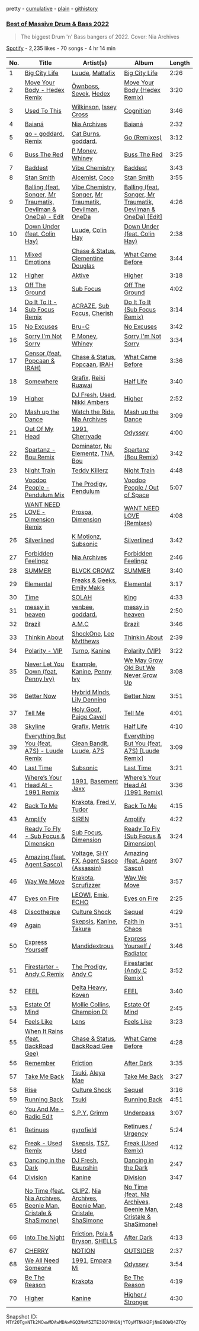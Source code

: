 pretty - [cumulative](/playlists/cumulative/37i9dQZF1DX2kz2RZNrZvN.md) - [plain](/playlists/plain/37i9dQZF1DX2kz2RZNrZvN) - [githistory](https://github.githistory.xyz/mackorone/spotify-playlist-archive/blob/main/playlists/plain/37i9dQZF1DX2kz2RZNrZvN)

### [Best of Massive Drum & Bass 2022](https://open.spotify.com/playlist/37i9dQZF1DX2kz2RZNrZvN)

> The biggest Drum 'n' Bass bangers of 2022\. Cover: Nia Archives

[Spotify](https://open.spotify.com/user/spotify) - 2,235 likes - 70 songs - 4 hr 14 min

| No. | Title | Artist(s) | Album | Length |
|---|---|---|---|---|
| 1 | [Big City Life](https://open.spotify.com/track/1LIvdWNdKmHvU0FJvw2diN) | [Luude](https://open.spotify.com/artist/20cmhoGvN0eyzhmsHJH1Mg), [Mattafix](https://open.spotify.com/artist/5KORW1YGiERJqfuYjXMCyz) | [Big City Life](https://open.spotify.com/album/5Z9UyG6AYfNphE7UJGXifC) | 2:26 |
| 2 | [Move Your Body \- Hedex Remix](https://open.spotify.com/track/6FgthnS6GYgLuELf7uRdDz) | [Öwnboss](https://open.spotify.com/artist/37czgDRfGMvgRiUKHvnnhj), [Sevek](https://open.spotify.com/artist/0aOIluXr131XqrXFwFCFGT), [Hedex](https://open.spotify.com/artist/22I9QWygJ2IfxR855VsA3t) | [Move Your Body \(Hedex Remix\)](https://open.spotify.com/album/09nJrAnPgQU8dLEBj1o1lo) | 3:20 |
| 3 | [Used To This](https://open.spotify.com/track/37nGZSaEXsKzOZLINC3VOp) | [Wilkinson](https://open.spotify.com/artist/6m8itYST9ADjBIYevXSb1r), [Issey Cross](https://open.spotify.com/artist/5QrV5Vr4KdsyKtifvD6X1U) | [Cognition](https://open.spotify.com/album/4fbTcsvGcoM2OZMC3mPgl0) | 3:46 |
| 4 | [Baianá](https://open.spotify.com/track/7B0gxo0jQCy5Lk93RIODAC) | [Nia Archives](https://open.spotify.com/artist/7BMR0fwtEvzGtK4rNGdoiQ) | [Baianá](https://open.spotify.com/album/4fnmyznELge41MnyNpUp78) | 2:32 |
| 5 | [go \- goddard\. Remix](https://open.spotify.com/track/6RZo8T7GY9EoWZXC5i2587) | [Cat Burns](https://open.spotify.com/artist/6WFDpw4u23uSpon4BHvFRn), [goddard.](https://open.spotify.com/artist/3yDDYheQFqfhKZXdjFQuuP) | [Go \(Remixes\)](https://open.spotify.com/album/1kGbwOHke3PrRnZAmlkoOu) | 3:12 |
| 6 | [Buss The Red](https://open.spotify.com/track/67X5z4XFBbRxjbfbIGP3Ii) | [P Money](https://open.spotify.com/artist/6WjX4pepHwXa85B9KMk0PY), [Whiney](https://open.spotify.com/artist/4YTBo7qadslqj8V8FMRuqK) | [Buss The Red](https://open.spotify.com/album/4CExA6NO7uMMvxX5H7eI2N) | 3:25 |
| 7 | [Baddest](https://open.spotify.com/track/2W2vodjw341bqlgTNPx8mb) | [Vibe Chemistry](https://open.spotify.com/artist/1L5GuSYb4gktP74dqFkJpi) | [Baddest](https://open.spotify.com/album/3FCkjCs6WETYazRGWU8F9c) | 3:43 |
| 8 | [Stan Smith](https://open.spotify.com/track/0nCgsAki7e7I243CUblGxU) | [Alcemist](https://open.spotify.com/artist/6WzWO3A5YAYxLVD224S9P0), [Coco](https://open.spotify.com/artist/7q33wxvdJ95u6w3fY2q5ai) | [Stan Smith](https://open.spotify.com/album/2s7f4Qihh5MV7D6lKLPBjB) | 3:55 |
| 9 | [Balling \(feat\. Songer, Mr Traumatik, Devilman & OneDa\) \- Edit](https://open.spotify.com/track/2WObGIQXhjveq6yuXvf6VQ) | [Vibe Chemistry](https://open.spotify.com/artist/1L5GuSYb4gktP74dqFkJpi), [Songer](https://open.spotify.com/artist/1iW3b73XWPQSknLyH5kDrd), [Mr Traumatik](https://open.spotify.com/artist/2ZKsAq380W6XWsyWyuKv3Z), [Devilman](https://open.spotify.com/artist/73nEd2GvjMYNSsFnxKSDAK), [OneDa](https://open.spotify.com/artist/1DwRZpAKiTkUXcprfnxEFr) | [Balling \(feat\. Songer, Mr Traumatik, Devilman & OneDa\) \[Edit\]](https://open.spotify.com/album/775Vio9oXjiTAbh7Ad15ay) | 4:26 |
| 10 | [Down Under \(feat\. Colin Hay\)](https://open.spotify.com/track/7AVyve7cFYTd51ha5i9kE2) | [Luude](https://open.spotify.com/artist/20cmhoGvN0eyzhmsHJH1Mg), [Colin Hay](https://open.spotify.com/artist/5mxB08ktCukEhGMg2YZeEv) | [Down Under \(feat\. Colin Hay\)](https://open.spotify.com/album/64xmSwJJbFQMf63AFYZXpW) | 2:38 |
| 11 | [Mixed Emotions](https://open.spotify.com/track/4kVpdy4mnZ8FLPw0hGV8hk) | [Chase & Status](https://open.spotify.com/artist/3jNkaOXasoc7RsxdchvEVq), [Clementine Douglas](https://open.spotify.com/artist/4DWuml4Jf6K81b5rAPwMb6) | [What Came Before](https://open.spotify.com/album/66wsQbESMquuw0lNDvgcK1) | 3:44 |
| 12 | [Higher](https://open.spotify.com/track/1dHW6MypbqYUzRXAItBQ07) | [Aktive](https://open.spotify.com/artist/7gWmjYSqrYyY3h2ATvP87g) | [Higher](https://open.spotify.com/album/54UV4KhjOJbdHqkL1PO4mb) | 3:18 |
| 13 | [Off The Ground](https://open.spotify.com/track/5UvLQncwvEGiRLn0xEZw45) | [Sub Focus](https://open.spotify.com/artist/0QaSiI5TLA4N7mcsdxShDO) | [Off The Ground](https://open.spotify.com/album/0JkmyjnTBATqM9Di9OsF5h) | 4:02 |
| 14 | [Do It To It \- Sub Focus Remix](https://open.spotify.com/track/4z78eVQBoMHg1e4XGp4rMj) | [ACRAZE](https://open.spotify.com/artist/4pnp4w9g30yLfVIAFnZMRd), [Sub Focus](https://open.spotify.com/artist/0QaSiI5TLA4N7mcsdxShDO), [Cherish](https://open.spotify.com/artist/1c70yCa8sRgIiQxl3HOEFo) | [Do It To It \(Sub Focus Remix\)](https://open.spotify.com/album/2nHx69FlthuA68GBIjjXuP) | 3:14 |
| 15 | [No Excuses](https://open.spotify.com/track/3gw91o4at6nDzewF9Hxzs7) | [Bru\-C](https://open.spotify.com/artist/7GDrXlpRrdG29o4n0pNR5D) | [No Excuses](https://open.spotify.com/album/1r6fzHMhZcd35ZkpKPRRWE) | 3:42 |
| 16 | [Sorry I'm Not Sorry](https://open.spotify.com/track/4WxHWaW8cMpaJ3X8KlExkx) | [P Money](https://open.spotify.com/artist/6WjX4pepHwXa85B9KMk0PY), [Whiney](https://open.spotify.com/artist/4YTBo7qadslqj8V8FMRuqK) | [Sorry I'm Not Sorry](https://open.spotify.com/album/6oA2zIq7PK3XtfTsJ3yYZr) | 3:34 |
| 17 | [Censor \(feat\. Popcaan & IRAH\)](https://open.spotify.com/track/18EcR5oRBNKqKqX9qxpcKC) | [Chase & Status](https://open.spotify.com/artist/3jNkaOXasoc7RsxdchvEVq), [Popcaan](https://open.spotify.com/artist/62DmErcU7dqZbJaDqwsqzR), [IRAH](https://open.spotify.com/artist/17fY0VRyqRgmqI3dHlE1UU) | [What Came Before](https://open.spotify.com/album/66wsQbESMquuw0lNDvgcK1) | 3:36 |
| 18 | [Somewhere](https://open.spotify.com/track/7cv6F8ecbEGEggj5LxswRe) | [Grafix](https://open.spotify.com/artist/27YdXZOMLqvxI2pB5GyqyY), [Reiki Ruawai](https://open.spotify.com/artist/0ZdwAoh3jV19yuDwht8ig3) | [Half Life](https://open.spotify.com/album/2i3hlAf4hXlgQFF9copmNN) | 3:40 |
| 19 | [Higher](https://open.spotify.com/track/7gfFqigmPAHrHt6c84b5cm) | [DJ Fresh](https://open.spotify.com/artist/6r20qOqY7qDWI0PPTxVMlC), [Used](https://open.spotify.com/artist/4sewbfr40so8t6Zfh9tmoK), [Nikki Ambers](https://open.spotify.com/artist/01PAM2LxCLL6tflnv7mbV7) | [Higher](https://open.spotify.com/album/3PsDcHdtiMfXxYcakymN39) | 2:52 |
| 20 | [Mash up the Dance](https://open.spotify.com/track/12SZ8TqMbjY1zQc2kTGX22) | [Watch the Ride](https://open.spotify.com/artist/6nagLG9dZzeqtMQCYMO9RC), [Nia Archives](https://open.spotify.com/artist/7BMR0fwtEvzGtK4rNGdoiQ) | [Mash up the Dance](https://open.spotify.com/album/6lmntnCO9G6CK3zdSEb2fv) | 3:09 |
| 21 | [Out Of My Head](https://open.spotify.com/track/6Q2tJt4oYeC6bbytXc5Z0R) | [1991](https://open.spotify.com/artist/2IP71LH7CbwddhsEXBI0fy), [Cherryade](https://open.spotify.com/artist/2Z4zth26FtZ4lK2Yu9nBgV) | [Odyssey](https://open.spotify.com/album/4Jx1PYusjUa6ofuFH945Oi) | 4:00 |
| 22 | [Spartanz \- Bou Remix](https://open.spotify.com/track/3C7cOylp1OQNr6Bud2TKlC) | [Dominator](https://open.spotify.com/artist/4ma9HJkRMW53TV4aRQy6Mn), [Nu Elementz](https://open.spotify.com/artist/1byzCRSdDJzbi0RnRB4xgP), [TNA](https://open.spotify.com/artist/5u6RylAtRAAxfm6Ahm2545), [Bou](https://open.spotify.com/artist/35dxfY1wywqVRUEaVuMm13) | [Spartanz \(Bou Remix\)](https://open.spotify.com/album/4vQ8iFRMG9tg6IZyeZvaiI) | 3:42 |
| 23 | [Night Train](https://open.spotify.com/track/0zGHWnTtESiQrWwnCA1yBM) | [Teddy Killerz](https://open.spotify.com/artist/4xaF2VIGwhWyEMbM6GuLdm) | [Night Train](https://open.spotify.com/album/5LgCU9NNcj2V412ZKn3Sra) | 4:48 |
| 24 | [Voodoo People \- Pendulum Mix](https://open.spotify.com/track/5wqlRFdpJ1a4kMIBSWeCnN) | [The Prodigy](https://open.spotify.com/artist/4k1ELeJKT1ISyDv8JivPpB), [Pendulum](https://open.spotify.com/artist/7MqnCTCAX6SsIYYdJCQj9B) | [Voodoo People / Out of Space](https://open.spotify.com/album/6U4ZmwVyOh7EAwIxXK2Ici) | 5:07 |
| 25 | [WANT NEED LOVE \- Dimension Remix](https://open.spotify.com/track/1IHOCU7v322k1TPovsbInD) | [Prospa](https://open.spotify.com/artist/6HabM2PUM519iIxervGWSb), [Dimension](https://open.spotify.com/artist/1QMgre3BHX161ZHtWMUu6S) | [WANT NEED LOVE \(Remixes\)](https://open.spotify.com/album/50ctTZBiLC8KW4B6Wx9RrT) | 4:08 |
| 26 | [Silverlined](https://open.spotify.com/track/2Cg6f0J6nIK46GvOZSkQ8n) | [K Motionz](https://open.spotify.com/artist/6QYdXToMo4XHnG1AnEVZYJ), [Subsonic](https://open.spotify.com/artist/4D6frglSGSAHoK7W5rp92j) | [Silverlined](https://open.spotify.com/album/0UYxnluenY9kvPIhH2gAXy) | 3:42 |
| 27 | [Forbidden Feelingz](https://open.spotify.com/track/0wrs5ucXutScEWOhdWdGBB) | [Nia Archives](https://open.spotify.com/artist/7BMR0fwtEvzGtK4rNGdoiQ) | [Forbidden Feelingz](https://open.spotify.com/album/5OoEG2axfMGY44nUNMayoW) | 2:46 |
| 28 | [SUMMER](https://open.spotify.com/track/2qYRPvqYtrAMRB00MUhNr9) | [BLVCK CROWZ](https://open.spotify.com/artist/6uotnBX5ysB2Y2FIE6FbPg) | [SUMMER](https://open.spotify.com/album/1o60kkN15pxFqnXmy4Ulv9) | 3:40 |
| 29 | [Elemental](https://open.spotify.com/track/2yx33cf8wV4gCCVip2vKMo) | [Freaks & Geeks](https://open.spotify.com/artist/6Qcn4TflUyLRoA6w44IQSU), [Emily Makis](https://open.spotify.com/artist/51ferxocEKt0vjxzUsqyFX) | [Elemental](https://open.spotify.com/album/44J6yWMGZ8gdPTF9VniGkb) | 3:17 |
| 30 | [Time](https://open.spotify.com/track/293nhbAyhi2OfLmk1ECSxE) | [SOLAH](https://open.spotify.com/artist/4jrJBSg0c2qx8SMGa7ququ) | [King](https://open.spotify.com/album/3l9BJmxZoTTzjRVJ1iqi8d) | 4:33 |
| 31 | [messy in heaven](https://open.spotify.com/track/5RobAV5ROH5KARimi7n3cO) | [venbee](https://open.spotify.com/artist/4UWWa5dKgTLAx8mv6Ju6X1), [goddard.](https://open.spotify.com/artist/3yDDYheQFqfhKZXdjFQuuP) | [messy in heaven](https://open.spotify.com/album/0a9uNlopPXGg37OC20qDk6) | 2:50 |
| 32 | [Brazil](https://open.spotify.com/track/3jrToiaGyx4o553AfgoofP) | [A.M.C](https://open.spotify.com/artist/5DygptUY6coQHpmgFfISzQ) | [Brazil](https://open.spotify.com/album/3FYytbD70Bedz0Nwmsuqqq) | 3:46 |
| 33 | [Thinkin About](https://open.spotify.com/track/679TnTjA1ad756mFFq91ZK) | [ShockOne](https://open.spotify.com/artist/1yShtQaHjChbToQboKRzgH), [Lee Mvtthews](https://open.spotify.com/artist/2rf0ufpy1NIUGmEHqq27GC) | [Thinkin About](https://open.spotify.com/album/4SfWi60B50vfPPNEMUxxAs) | 2:39 |
| 34 | [Polarity \- VIP](https://open.spotify.com/track/0rNuA5fTJDDvQ4oa421WM9) | [Turno](https://open.spotify.com/artist/1TVDml0EOLsjUxBCFzqWes), [Kanine](https://open.spotify.com/artist/1KiNUGL3r0GgyLwqYCY1yV) | [Polarity \(VIP\)](https://open.spotify.com/album/7l3Vsu0LVvrOdpUdCv1ucN) | 3:22 |
| 35 | [Never Let You Down \(feat\. Penny Ivy\)](https://open.spotify.com/track/1ld2PLYMlagM1lmq050nOq) | [Example](https://open.spotify.com/artist/6Vh6UDWfu9PUSXSzAaB3CW), [Kanine](https://open.spotify.com/artist/1KiNUGL3r0GgyLwqYCY1yV), [Penny Ivy](https://open.spotify.com/artist/5aGZwXv7c32vpzAIgKhgxL) | [We May Grow Old But We Never Grow Up](https://open.spotify.com/album/0hWlyiXKg65Wm8T99Uo8OZ) | 3:08 |
| 36 | [Better Now](https://open.spotify.com/track/6sHEMuTKHJYwSJ8OK2pfpB) | [Hybrid Minds](https://open.spotify.com/artist/05lF0DUkLJqiW5o70SScyR), [Lily Denning](https://open.spotify.com/artist/3gY5phLoPwEPBcHXck53XX) | [Better Now](https://open.spotify.com/album/637sHim0W1wbjkkZqoCsy4) | 3:51 |
| 37 | [Tell Me](https://open.spotify.com/track/0GYx2bTObKXVCAEebCaK2w) | [Holy Goof](https://open.spotify.com/artist/2gNmFyBanPG1slh2pHnCtU), [Paige Cavell](https://open.spotify.com/artist/6K3xqGQiS7BLYG6llkAF24) | [Tell Me](https://open.spotify.com/album/3S6SjOrePX9qDWgcgWxiUc) | 4:01 |
| 38 | [Skyline](https://open.spotify.com/track/17iRpY0jFNfSgoCXj5IscB) | [Grafix](https://open.spotify.com/artist/27YdXZOMLqvxI2pB5GyqyY), [Metrik](https://open.spotify.com/artist/2NCEtX40i9lLNpTg2X5583) | [Half Life](https://open.spotify.com/album/2i3hlAf4hXlgQFF9copmNN) | 4:10 |
| 39 | [Everything But You \(feat\. A7S\) \- Luude Remix](https://open.spotify.com/track/2dLU5EMUxumBWWdzDCL7Lc) | [Clean Bandit](https://open.spotify.com/artist/6MDME20pz9RveH9rEXvrOM), [Luude](https://open.spotify.com/artist/20cmhoGvN0eyzhmsHJH1Mg), [A7S](https://open.spotify.com/artist/5Wg2b4Mp42gicxEeDNawf7) | [Everything But You \(feat\. A7S\) \[Luude Remix\]](https://open.spotify.com/album/1XyCLTDOttUiwgb9CXk4OM) | 3:09 |
| 40 | [Last Time](https://open.spotify.com/track/2L1aZnDDgVANTgIKGCI5co) | [Subsonic](https://open.spotify.com/artist/4D6frglSGSAHoK7W5rp92j) | [Last Time](https://open.spotify.com/album/7KJtttL16IVKiP32hy8z3D) | 3:21 |
| 41 | [Where’s Your Head At \- 1991 Remix](https://open.spotify.com/track/6aJRtWjtwXuLzXeLnrtVbc) | [1991](https://open.spotify.com/artist/2IP71LH7CbwddhsEXBI0fy), [Basement Jaxx](https://open.spotify.com/artist/4YrKBkKSVeqDamzBPWVnSJ) | [Where’s Your Head At \(1991 Remix\)](https://open.spotify.com/album/2AxKJIxwSnaTVgAghY524X) | 3:36 |
| 42 | [Back To Me](https://open.spotify.com/track/2nQyEHecmmt0WE43mOsScr) | [Krakota](https://open.spotify.com/artist/6NkoAm5Dd1wguz0ATgZKlF), [Fred V](https://open.spotify.com/artist/0k3dnuEr9LghUE4jxS0PT4), [Tudor](https://open.spotify.com/artist/6YPmhC6xckfcUiw4undxAb) | [Back To Me](https://open.spotify.com/album/3dM5PL2xuR0xnRdkxFk0Sj) | 4:15 |
| 43 | [Amplify](https://open.spotify.com/track/3x9EZ9leJa3iwua1vfLU3b) | [SIREN](https://open.spotify.com/artist/5GCrxFLckjsBYwr3FTQWir) | [Amplify](https://open.spotify.com/album/5IBnGrhGsrlpecij4dFnaN) | 4:22 |
| 44 | [Ready To Fly \- Sub Focus & Dimension](https://open.spotify.com/track/0a2cA9H6KuOsoHLCnjl6YL) | [Sub Focus](https://open.spotify.com/artist/0QaSiI5TLA4N7mcsdxShDO), [Dimension](https://open.spotify.com/artist/1QMgre3BHX161ZHtWMUu6S) | [Ready To Fly \(Sub Focus & Dimension\)](https://open.spotify.com/album/0Gt9NV2s7pSvP7g2F1nXGc) | 3:24 |
| 45 | [Amazing \(feat\. Agent Sasco\)](https://open.spotify.com/track/1PJfbxmFsitJPbLLU98y1s) | [Voltage](https://open.spotify.com/artist/5Pexua3J92rqhQvEqTcRKP), [SHY FX](https://open.spotify.com/artist/5oDtp2FC8VqBjTx1aT4P5j), [Agent Sasco \(Assassin\)](https://open.spotify.com/artist/0CiLVKp7LJTm0c8jdUmQNy) | [Amazing \(feat\. Agent Sasco\)](https://open.spotify.com/album/0OyJFX214c6PmgyBboEoPy) | 3:07 |
| 46 | [Way We Move](https://open.spotify.com/track/4FIReaKIlDRnhfaPe9SXep) | [Krakota](https://open.spotify.com/artist/6NkoAm5Dd1wguz0ATgZKlF), [Scrufizzer](https://open.spotify.com/artist/3JmGsgVoGUN1Ro1jLfi7k1) | [Way We Move](https://open.spotify.com/album/6WcJxJnCuCsRPEoKy3Ex5O) | 3:57 |
| 47 | [Eyes on Fire](https://open.spotify.com/track/5yqfGzzZ3Qk6VIarH3R6D3) | [LEOWI](https://open.spotify.com/artist/1qoalO0xHFgZRn4JhRuq7Y), [Emie](https://open.spotify.com/artist/7vMDKdgSZ2Scn4uzFdTDyZ), [ECHO](https://open.spotify.com/artist/5Spgsyg6iHiNNu3Bqg32cI) | [Eyes on Fire](https://open.spotify.com/album/3xVljo5XeygaCFRzaCbdvn) | 2:25 |
| 48 | [Discotheque](https://open.spotify.com/track/08nptpPyViIoGwVVHMAL5n) | [Culture Shock](https://open.spotify.com/artist/6lp2VnIRXXpC9Wz7hSX6RE) | [Sequel](https://open.spotify.com/album/0HNzYDQTDCBeYVksrNNrXQ) | 4:29 |
| 49 | [Again](https://open.spotify.com/track/1chuM2hMgZdmAiFghYMGGJ) | [Skepsis](https://open.spotify.com/artist/6DnQYUjtYusK9QJts9HqSC), [Kanine](https://open.spotify.com/artist/1KiNUGL3r0GgyLwqYCY1yV), [Takura](https://open.spotify.com/artist/4n81jTX3LJ7zxNr6Ss8PkQ) | [Faith In Chaos](https://open.spotify.com/album/2v9CsJviAEwrbViMJV2muZ) | 3:51 |
| 50 | [Express Yourself](https://open.spotify.com/track/1eyLFH7hE2nekDclVJTUuE) | [Mandidextrous](https://open.spotify.com/artist/0oVDzp5DK2caqb6FuL2mhp) | [Express Yourself / Radiator](https://open.spotify.com/album/56PFS6rrDqyg7c23TcZXsR) | 3:46 |
| 51 | [Firestarter \- Andy C Remix](https://open.spotify.com/track/7KUlHzNZlPF1u5Ms4UHuZT) | [The Prodigy](https://open.spotify.com/artist/4k1ELeJKT1ISyDv8JivPpB), [Andy C](https://open.spotify.com/artist/75HK7rgkmDMTnWwwmcN53N) | [Firestarter \(Andy C Remix\)](https://open.spotify.com/album/5EeDA7CpDGV3sDv5z7J92D) | 3:52 |
| 52 | [FEEL](https://open.spotify.com/track/1jJiM8kiIRSZ95xhLmoQZr) | [Delta Heavy](https://open.spotify.com/artist/7GvVTb8yFV0ZrdI30Qce6T), [Koven](https://open.spotify.com/artist/3UCbp6D1lvILlxRJT9LnFa) | [FEEL](https://open.spotify.com/album/4QqXOjIk7euMzkKFRPreqJ) | 3:40 |
| 53 | [Estate Of Mind](https://open.spotify.com/track/4FyVz5AFtAxIBfrW3usIcQ) | [Mollie Collins](https://open.spotify.com/artist/5MGgLwsKBivm7H5lJn5xRu), [Champion DI](https://open.spotify.com/artist/7z80tMfeFXEzSpVWHCvVfJ) | [Estate Of Mind](https://open.spotify.com/album/6AzMTTIxaJ9BGEIPY0rc9x) | 2:45 |
| 54 | [Feels Like](https://open.spotify.com/track/6tiK5mxdY4c8AFMhypVgG7) | [Lens](https://open.spotify.com/artist/6XKxTAwaVZS4dhFj8IxFFz) | [Feels Like](https://open.spotify.com/album/4tXty4RLKNyDH0ltilC9jJ) | 3:23 |
| 55 | [When It Rains \(feat\. BackRoad Gee\)](https://open.spotify.com/track/6r1VRlk954efeVvlSdyivk) | [Chase & Status](https://open.spotify.com/artist/3jNkaOXasoc7RsxdchvEVq), [BackRoad Gee](https://open.spotify.com/artist/51op6E2hjkeutwFhgw32mL) | [What Came Before](https://open.spotify.com/album/66wsQbESMquuw0lNDvgcK1) | 4:28 |
| 56 | [Remember](https://open.spotify.com/track/0UYaYC7yMCUc7HMTE9qXzY) | [Friction](https://open.spotify.com/artist/5xdizdgbQQvGAgAolGhpXr) | [After Dark](https://open.spotify.com/album/5nY7Z4vvGxGsnPWaiTQa5y) | 3:35 |
| 57 | [Take Me Back](https://open.spotify.com/track/0ADQTVFIq9hOdfpWbCCEJM) | [Tsuki](https://open.spotify.com/artist/2yJbiseBZFvrCK5GueLnk7), [Aleya Mae](https://open.spotify.com/artist/2O1Sw6WZ4ZVtIQO5LZIOjb) | [Take Me Back](https://open.spotify.com/album/3iGmrmTZUeaaEJagHz567Z) | 3:27 |
| 58 | [Rise](https://open.spotify.com/track/3bziHnTiblEvyiAP1iO3oq) | [Culture Shock](https://open.spotify.com/artist/6lp2VnIRXXpC9Wz7hSX6RE) | [Sequel](https://open.spotify.com/album/0HNzYDQTDCBeYVksrNNrXQ) | 3:16 |
| 59 | [Running Back](https://open.spotify.com/track/3INtpS78393i2Y9A7ZHSWh) | [Tsuki](https://open.spotify.com/artist/2yJbiseBZFvrCK5GueLnk7) | [Running Back](https://open.spotify.com/album/21dHr9XKFT7l652rL9jfhK) | 4:51 |
| 60 | [You And Me \- Radio Edit](https://open.spotify.com/track/4mBbfL5JSV0X5BC2HQXcvk) | [S.P.Y](https://open.spotify.com/artist/6aJAd8zM1s3Slw64KfsmaF), [Grimm](https://open.spotify.com/artist/3GFFvgdcY4wSg6dbtIc3pH) | [Underpass](https://open.spotify.com/album/4ejyjvo435cp9QOp9brRma) | 3:07 |
| 61 | [Retinues](https://open.spotify.com/track/1M4Tkuc3JSuAXC0d2gYvpT) | [gyrofield](https://open.spotify.com/artist/2yKb2sD6dystFr0tTmSu2X) | [Retinues / Urgency](https://open.spotify.com/album/7qTuSrHrvDfanvQJK25u9g) | 5:24 |
| 62 | [Freak \- Used Remix](https://open.spotify.com/track/1fbHuU5L4ztC5JRwd2JIbV) | [Skepsis](https://open.spotify.com/artist/6DnQYUjtYusK9QJts9HqSC), [TS7](https://open.spotify.com/artist/4EV6hgVc6KD0SFOIJJLFki), [Used](https://open.spotify.com/artist/4sewbfr40so8t6Zfh9tmoK) | [Freak \(Used Remix\)](https://open.spotify.com/album/1MCWIGoES5nxFBS2inrKRn) | 4:12 |
| 63 | [Dancing in the Dark](https://open.spotify.com/track/3DZExPtWIJE8LPMCLpHGxK) | [DJ Fresh](https://open.spotify.com/artist/6r20qOqY7qDWI0PPTxVMlC), [Buunshin](https://open.spotify.com/artist/5ucX3eT8wlEQGRVwUyeqBj) | [Dancing in the Dark](https://open.spotify.com/album/35bk4rPp9c8t7wEmXgrBFU) | 2:47 |
| 64 | [Division](https://open.spotify.com/track/5nhbj6BKDgXoqnqWw8XHp4) | [Kanine](https://open.spotify.com/artist/1KiNUGL3r0GgyLwqYCY1yV) | [Division](https://open.spotify.com/album/3CwbKYkIPMaG5Hfjkjtz3H) | 3:47 |
| 65 | [No Time \(feat\. Nia Archives, Beenie Man, Cristale & ShaSimone\)](https://open.spotify.com/track/1ONDma4NENd2D7ig3HvJ1Z) | [CLIPZ](https://open.spotify.com/artist/6b0TSaLAeLXilOPoId8udE), [Nia Archives](https://open.spotify.com/artist/7BMR0fwtEvzGtK4rNGdoiQ), [Beenie Man](https://open.spotify.com/artist/4L3GTE04bW5N7azA9QPhjA), [Cristale](https://open.spotify.com/artist/6U1hXHFTV27cbQVXZvnX27), [ShaSimone](https://open.spotify.com/artist/0R9Z8Eu8CF5KN4zLJSRFJw) | [No Time \(feat\. Nia Archives, Beenie Man, Cristale & ShaSimone\)](https://open.spotify.com/album/6RWLMGjUpEKOndzpfWVbVL) | 2:48 |
| 66 | [Into The Night](https://open.spotify.com/track/60FYYWyVBHGWgVOEsQweuS) | [Friction](https://open.spotify.com/artist/5xdizdgbQQvGAgAolGhpXr), [Pola & Bryson](https://open.spotify.com/artist/79PzyYqAyunWsVH4tY4vpr), [SHELLS](https://open.spotify.com/artist/1ZwuShKjJItDJez0aDCsxN) | [After Dark](https://open.spotify.com/album/5nY7Z4vvGxGsnPWaiTQa5y) | 4:13 |
| 67 | [CHERRY](https://open.spotify.com/track/2Fw3qPPl0hydVhffY290sf) | [NOTION](https://open.spotify.com/artist/1uRVM0wBdtyEuU582EeKJM) | [OUTSIDER](https://open.spotify.com/album/0gAyGESgFfil520X4zmk1v) | 2:37 |
| 68 | [We All Need Someone](https://open.spotify.com/track/3jme342uNmMsNth7nnlcUz) | [1991](https://open.spotify.com/artist/2IP71LH7CbwddhsEXBI0fy), [Empara Mi](https://open.spotify.com/artist/2nhyc8aipr32vUz8Sd5Gp6) | [Odyssey](https://open.spotify.com/album/4Jx1PYusjUa6ofuFH945Oi) | 3:54 |
| 69 | [Be The Reason](https://open.spotify.com/track/3nZw1QmonyEBhwBWaodKxi) | [Krakota](https://open.spotify.com/artist/6NkoAm5Dd1wguz0ATgZKlF) | [Be The Reason](https://open.spotify.com/album/1FFKq9mYzvydKVGzBww03m) | 4:19 |
| 70 | [Higher](https://open.spotify.com/track/5qDvsmyX6iK5QId4pNePB1) | [Kanine](https://open.spotify.com/artist/1KiNUGL3r0GgyLwqYCY1yV) | [Higher / Stronger](https://open.spotify.com/album/6nRdxTRexAqkVUajWIWG2k) | 4:30 |

Snapshot ID: `MTY2OTgxNTk2MCwwMDAwMDAwMGQ3NmM5ZTE3OGY0NGNjYTQyMTNkN2FjNmE0OWQ4ZTQy`

